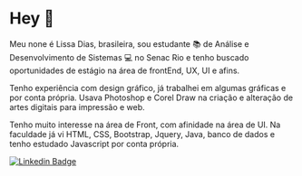 # Hey 👋

Meu none é Lissa Dias, brasileira, sou estudante 📚 de Análise e Desenvolvimento de Sistemas 💻 no Senac Rio e tenho buscado oportunidades de estágio na área de frontEnd, UX, UI e afins.

Tenho experiência com design gráfico, já trabalhei em algumas gráficas e por conta própria. Usava Photoshop e Corel Draw na criação e alteração de artes digitais para impressão e web.

Tenho muito interesse na área de Front, com afinidade na área de UI. Na faculdade já vi HTML, CSS, Bootstrap, Jquery, Java, banco de dados e tenho estudado Javascript por conta própria.


[![Linkedin Badge](https://img.shields.io/badge/-LinkedIn-blue?style=flat-square&logo=Linkedin&logoColor=white&link=https://www.linkedin.com/in/lissadias/)](https://www.linkedin.com/in/lissadias/)
